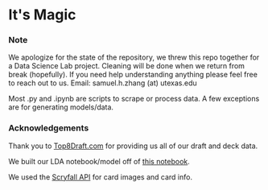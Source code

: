 # It's Magic


### Note
We apologize for the state of the repository, we threw this repo together for a Data Science Lab project. Cleaning will be done when we return from break (hopefully). If you need help understanding anything please feel free to reach out to us. Email: samuel.h.zhang (at) utexas.edu

Most .py and .ipynb are scripts to scrape or process data. A few exceptions are for generating models/data.

### Acknowledgements
Thank you to [Top8Draft.com](http://top8draft.com) for providing us all of our draft and deck data.

We built our LDA notebook/model off of [this notebook](https://github.com/hlynurd/lda-for-magic/blob/master/lda-mtg-notebook.ipynb).

We used the [Scryfall API](https://api.scryfall.com) for card images and card info.
